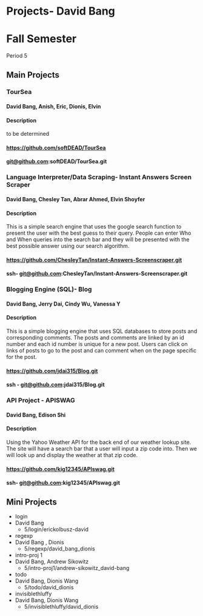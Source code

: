 Projects- David Bang
==================
# Fall Semester
Period 5

## Main Projects

### TourSea
#### David Bang, Anish, Eric, Dionis, Elvin
#### Description
to be determined
#### https://github.com/softDEAD/TourSea
#### git@github.com:softDEAD/TourSea.git

### Language Interpreter/Data Scraping- Instant Answers Screen Scraper
#### David Bang, Chesley Tan, Abrar Ahmed, Elvin Shoyfer
#### Description
This is a simple search engine that uses the google search function to present the user with the best guess to their query. People can enter Who and When queries into the search bar and they will be presented with the best possible answer using our search algorithm.
#### https://github.com/ChesleyTan/Instant-Answers-Screenscraper.git
#### ssh- git@github.com:ChesleyTan/Instant-Answers-Screenscraper.git


### Blogging Engine (SQL)- Blog
#### David Bang, Jerry Dai, Cindy Wu, Vanessa Y
#### Description
This is a simple blogging engine that uses SQL databases to store posts and corresponding comments. The posts and comments are linked by an id number and each id number is unique for a new post. Users can click on links of posts to go to the post and can comment when on the page specific for the post.
#### https://github.com/jdai315/Blog.git
#### ssh - git@github.com:jdai315/Blog.git

### API Project - APISWAG
#### David Bang, Edison Shi
#### Description
Using the Yahoo Weather API for the back end of our weather lookup site. The site will have a search bar that a user will input a zip code into. Then we will look up and display the weather at that zip code.
#### https://github.com/kig12345/APIswag.git
#### ssh- git@github.com:kig12345/APIswag.git

## Mini Projects

 * login
  * David Bang
  	* 5/login/erickolbusz-david
 * regexp
  * David Bang , Dionis
	* 5/regexp/david_bang_dionis	
 * intro-proj 1
  * David Bang, Andrew Sikowitz
  	* 5/intro-proj1/andrew-sikowitz_david-bang	
 * todo
  * David Bang, Dionis Wang
  	* 5/todo/david_dionis
 * invisiblethluffy
  * David Bang, Dionis Wang
  	* 5/invisiblethluffy/david_dionis
